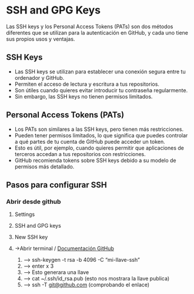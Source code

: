 # SSH and GPG Keys

Las SSH keys y los Personal Access Tokens (PATs) son dos métodos diferentes que se utilizan para la autenticación en GitHub, y cada uno tiene sus propios usos y ventajas.

## SSH Keys

* Las SSH keys se utilizan para establecer una conexión segura entre tu ordenador y GitHub.
* Permiten el acceso de lectura y escritura a tus repositorios.
* Son útiles cuando quieres evitar introducir tu contraseña regularmente.
* Sin embargo, las SSH keys no tienen permisos limitados.

## Personal Access Tokens (PATs)

* Los PATs son similares a las SSH keys, pero tienen más restricciones.
* Pueden tener permisos limitados, lo que significa que puedes controlar a qué partes de tu cuenta de GitHub puede acceder un token.
* Esto es útil, por ejemplo, cuando quieres permitir que aplicaciones de terceros accedan a tus repositorios con restricciones.
* GitHub recomienda tokens sobre SSH keys debido a su modelo de permisos más detallado.

## Pasos para configurar SSH

### Abrir desde github

1. Settings
2. SSH and GPG keys
3. New SSH key
4. ->Abrir terminal / [Documentación GitHub](https://docs.github.com/en/authentication/connecting-to-github-with-ssh/generating-a-new-ssh-key-and-adding-it-to-the-ssh-agent)

    1. —> ssh-keygen -t rsa -b 4096 -C “mi-llave-ssh”
    2. ——> enter x 3
    3. ——> Esto generara una llave
    4. —> cat ~/.ssh/id_rsa.pub  (esto nos mostrara la llave publica)
    5. —> ssh -T <git@github.com> (comprobando el enlace)
